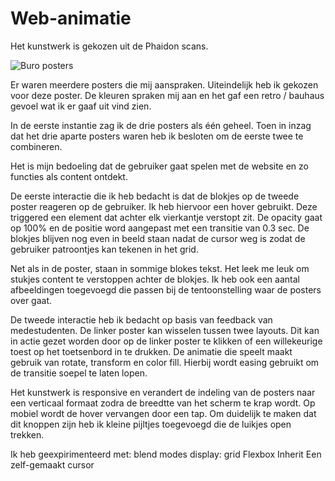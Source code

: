 # Web-animatie

Het kunstwerk is gekozen uit de Phaidon scans.

![Buro posters](https://user-images.githubusercontent.com/39334903/82763486-88301180-9e08-11ea-9d16-7efa4fbf78de.png)

Er waren meerdere posters die mij aanspraken. Uiteindelijk heb ik gekozen voor deze poster. De kleuren spraken mij aan en het gaf een retro / bauhaus gevoel wat ik er gaaf uit vind zien.

In de eerste instantie zag ik de drie posters als één geheel. Toen in inzag dat het drie aparte posters waren heb ik besloten om de eerste twee te combineren.

Het is mijn bedoeling dat de gebruiker gaat spelen met de website en zo functies als content ontdekt.

De eerste interactie die ik heb bedacht is dat de blokjes op de tweede poster reageren op de gebruiker. Ik heb hiervoor een hover gebruikt. Deze triggered een element dat achter elk vierkantje verstopt zit. De opacity gaat op 100% en de positie word aangepast met een transitie van 0.3 sec. De blokjes blijven nog even in beeld staan nadat de cursor weg is zodat de gebruiker patroontjes kan tekenen in het grid.

Net als in de poster, staan in sommige blokes tekst. Het leek me leuk om stukjes content te verstoppen achter de blokjes. Ik heb ook een aantal afbeeldingen toegevoegd die passen bij de tentoonstelling waar de posters over gaat. 

De tweede interactie heb ik bedacht op basis van feedback van medestudenten. De linker poster kan wisselen tussen twee layouts. Dit kan in actie gezet worden door op de linker poster te klikken of een willekeurige toest op het toetsenbord in te drukken. De animatie die speelt maakt gebruik van rotate, transform en color fill. Hierbij wordt easing gebruikt om de transitie soepel te laten lopen.

Het kunstwerk is responsive en verandert de indeling van de posters naar een verticaal formaat zodra de breedtte van het scherm te krap wordt. Op mobiel wordt de hover vervangen door een tap. Om duidelijk te maken dat dit knoppen zijn heb ik kleine pijltjes toegevoegd die de luikjes open trekken.

Ik heb geexpirimenteerd met:
blend modes
display: grid
Flexbox
Inherit
Een zelf-gemaakt cursor
